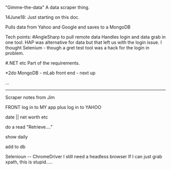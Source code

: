 "Gimme-the-data"  A data scraper thing.

14June18: Just starting on this doc.

Pulls data from Yahoo and Google and saves to a MongoDB

Tech points:
#AngleSharp to pull remote data
	Handles login and data grab in one tool. HAP was alternative for data but that left us with the login issue. I thought Selenium - though a gret test tool was a hack for the login in problem.

#.NET etc
		Part of the requirements.
		
*2do
 MongoDB - mLab
 front end - next up
 
 ...
**********
Scraper notes from Jim

FRONT
log in to MY app
plus log in to YAHOO

date || net worth etc

do a read  <BTN> "Retrieve...."

show daily

add to db

Selenioun -- ChromeDriver
I still need a headless browser
If I can just grab xpath, this is stupid.....


